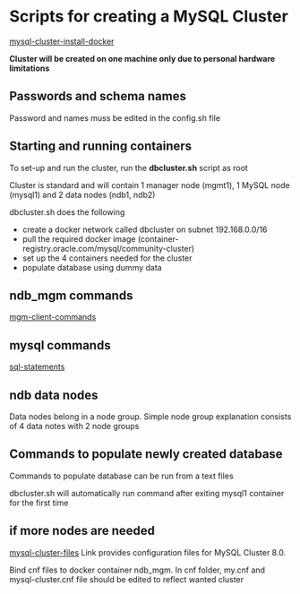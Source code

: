 # Scripts for creating a MySQL Cluster
[mysql-cluster-install-docker](https://dev.mysql.com/doc/refman/8.0/en/mysql-cluster-install-docker.html)

__Cluster will be created on one machine only due to personal hardware limitations__

## Passwords and schema names
Password and names muss be edited in the config.sh file

## Starting and running containers
To set-up and run the cluster, run the __dbcluster.sh__ script as root

Cluster is standard and will contain 1 manager node (mgmt1), 1 MySQL node (mysql1) and 2 data nodes (ndb1, ndb2)

dbcluster.sh does the following
- create a docker network called dbcluster on subnet 192.168.0.0/16
- pull the required docker image (container-registry.oracle.com/mysql/community-cluster)
- set up the 4 containers needed for the cluster
- populate database using dummy data

## ndb_mgm commands
[mgm-client-commands](https://dev.mysql.com/doc/refman/8.0/en/mysql-cluster-mgm-client-commands.html)

## mysql commands
[sql-statements](https://dev.mysql.com/doc/refman/8.0/en/sql-statements.html)

## ndb data nodes
Data nodes belong in a node group. Simple node group explanation consists of 4 data notes with 2 node groups


## Commands to populate newly created database
Commands to populate database can be run from a text files

dbcluster.sh will automatically run command after exiting mysql1 container for the first time

## if more nodes are needed

[mysql-cluster-files](https://github.com/mysql/mysql-docker/tree/mysql-cluster/8.0)
Link provides configuration files for MySQL Cluster 8.0.

Bind cnf files to docker container ndb_mgm. In cnf folder, my.cnf and mysql-cluster.cnf file should be edited to reflect wanted cluster
